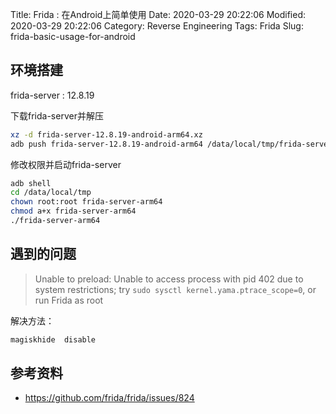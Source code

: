 Title: Frida : 在Android上简单使用
Date: 2020-03-29 20:22:06
Modified: 2020-03-29 20:22:06
Category: Reverse Engineering
Tags: Frida
Slug: frida-basic-usage-for-android

## 环境搭建
frida-server : 12.8.19

下载frida-server并解压
```bash
xz -d frida-server-12.8.19-android-arm64.xz
adb push frida-server-12.8.19-android-arm64 /data/local/tmp/frida-server-arm64
```

修改权限并启动frida-server
```bash
adb shell
cd /data/local/tmp
chown root:root frida-server-arm64
chmod a+x frida-server-arm64
./frida-server-arm64
```

## 遇到的问题

> Unable to preload: Unable to access process with pid 402 due to system restrictions; try `sudo sysctl kernel.yama.ptrace_scope=0`, or run Frida as root

解决方法：
```bash
magiskhide  disable
```

## 参考资料
- https://github.com/frida/frida/issues/824
